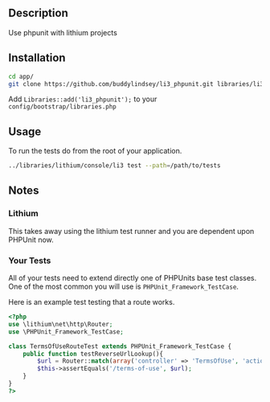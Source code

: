 ## Description

Use phpunit with lithium projects


## Installation

~~~bash
cd app/
git clone https://github.com/buddylindsey/li3_phpunit.git libraries/li3_phpunit`
~~~

Add `Libraries::add('li3_phpunit');` to your `config/bootstrap/libraries.php`

## Usage

To run the tests do from the root of your application.

~~~bash
../libraries/lithium/console/li3 test --path=/path/to/tests
~~~

## Notes

### Lithium
This takes away using the lithium test runner and you are dependent upon PHPUnit now.

### Your Tests
All of your tests need to extend directly one of PHPUnits base test classes. One of the most common you will use is `PHPUnit_Framework_TestCase`.

Here is an example test testing that a route works.

~~~php
<?php 
use \lithium\net\http\Router;
use \PHPUnit_Framework_TestCase;

class TermsOfUseRouteTest extends PHPUnit_Framework_TestCase {
	public function testReverseUrlLookup(){
		$url = Router::match(array('controller' => 'TermsOfUse', 'action' => 'index'));
		$this->assertEquals('/terms-of-use', $url);
	}
}
?>
~~~
